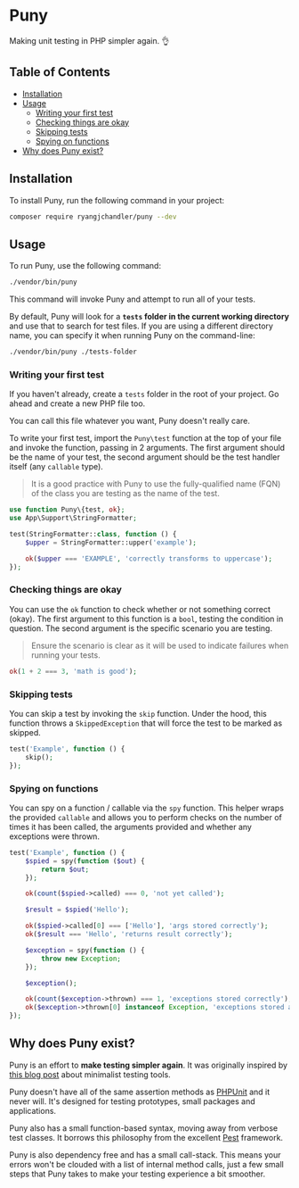 # Puny

Making unit testing in PHP simpler again. 👌

## Table of Contents

* [Installation](#installation)
* [Usage](#usage)
    * [Writing your first test](#writing-your-first-test)
    * [Checking things are okay](#checking-things-are-okay)
    * [Skipping tests](#skipping-tests)
    * [Spying on functions](#spying-on-functions)
* [Why does Puny exist?](#why-does-puny-exist)

## Installation

To install Puny, run the following command in your project:

```bash
composer require ryangjchandler/puny --dev
```

## Usage

To run Puny, use the following command:

```bash
./vendor/bin/puny
```

This command will invoke Puny and attempt to run all of your tests.

By default, Puny will look for a **`tests` folder in the current working directory** and use that to search for test files. If you are using a different directory name, you can specify it when running Puny on the command-line:

```bash
./vendor/bin/puny ./tests-folder
```

### Writing your first test

If you haven't already, create a `tests` folder in the root of your project. Go ahead and create a new PHP file too.

You can call this file whatever you want, Puny doesn't really care.

To write your first test, import the `Puny\test` function at the top of your file and invoke the function, passing in 2 arguments. The first argument should be the name of your test, the second argument should be the test handler itself (any `callable` type).

> It is a good practice with Puny to use the fully-qualified name (FQN) of the class you are testing as the name of the test.

```php
use function Puny\{test, ok};
use App\Support\StringFormatter;

test(StringFormatter::class, function () {
    $upper = StringFormatter::upper('example');

    ok($upper === 'EXAMPLE', 'correctly transforms to uppercase');
});
```

### Checking things are okay

You can use the `ok` function to check whether or not something correct (okay). The first argument to this function is a `bool`, testing the condition in question. The second argument is the specific scenario you are testing.

> Ensure the scenario is clear as it will be used to indicate failures when running your tests.

```php
ok(1 + 2 === 3, 'math is good');
```

### Skipping tests

You can skip a test by invoking the `skip` function. Under the hood, this function throws a `SkippedException` that will force the test to be marked as skipped.

```php
test('Example', function () {
    skip();
});
```

### Spying on functions

You can spy on a function / callable via the `spy` function. This helper wraps the provided `callable` and allows you to perform checks on the number of times it has been called, the arguments provided and whether any exceptions were thrown.

```php
test('Example', function () {
    $spied = spy(function ($out) {
        return $out;
    });

    ok(count($spied->called) === 0, 'not yet called');

    $result = $spied('Hello');

    ok($spied->called[0] === ['Hello'], 'args stored correctly');
    ok($result === 'Hello', 'returns result correctly');

    $exception = spy(function () {
        throw new Exception;
    });

    $exception();

    ok(count($exception->thrown) === 1, 'exceptions stored correctly');
    ok($exception->thrown[0] instanceof Exception, 'exceptions stored are objects');
});
```

## Why does Puny exist?

Puny is an effort to **make testing simpler again**. It was originally inspired by [this blog post](https://zserge.com/posts/minimal-testing/) about minimalist testing tools.
 
Puny doesn't have all of the same assertion methods as [PHPUnit](https://phpunit.de/) and it never will. It's designed for testing prototypes, small packages and applications. 

Puny also has a small function-based syntax, moving away from verbose test classes. It borrows this philosophy from the excellent [Pest](https://pestphp.com/) framework.

Puny is also dependency free and has a small call-stack. This means your errors won't be clouded with a list of internal method calls, just a few small steps that Puny takes to make your testing experience a bit smoother.
